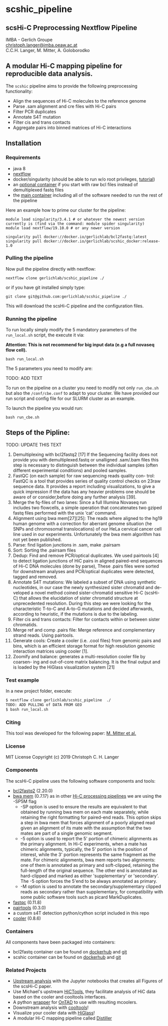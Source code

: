 # scshic_pipeline
## scsHi-C Preprocessing Nextflow Pipeline
IMBA - Gerlich Groupe <br>
christoph.langer@imba.oeaw.ac.at <br>
C.C.H. Langer, M. Mitter, A. Goloborodko

## A modular Hi-C mapping pipeline for reproducible data analysis.

The `scshic` pipeline aims to provide the following preprocessing functionality:

- Align the sequences of Hi-C molecules to the reference genome
- Parse .sam alignment and cre files with Hi-C pairs
- Filter PCR duplicates
- Annotate S4T mutation
- Filter cis and trans contacts
- Aggregate pairs into binned matrices of Hi-C interactions

## Installation

### Requirements

- java 8
- [nextflow](https://www.nextflow.io/)
- docker/singularity (should be able to run w/o root privileges, [tutorial](https://www.digitalocean.com/community/tutorials/how-to-install-and-use-docker-on-ubuntu-16-04))
- an [optional container](https://hub.docker.com/repository/docker/gerlichlab/bcl2fastq) if you start with raw bcl files instead of demultiplexed fastq files
- the [main container](https://hub.docker.com/repository/docker/gerlichlab/scshic_docker) including all of the software needed to run the rest of the pipeline  
  
Here an example how to prime our cluster for the pipeline:
```
module load singularity/3.4.1 # or whatever the newest version currently is (find via the command: module spider singularity)
module load nextflow/19.10.0 # or any newer version

singularity pull docker://docker.io/gerlichlab/bcl2fastq:latest
singularity pull docker://docker.io/gerlichlab/scshic_docker:release-1.0
``` 

### Pulling the pipeline
Now pull the pipeline directly with nextflow:

```
nextflow clone gerlichlab/scshic_pipeline ./
```

or if you have git installed simply type:

```
git clone git@github.com:gerlichlab/scshic_pipeline ./
```

This will download the scsHi-C pipeline and the configuration files.

### Running the pipeline
To run locally simply modify the 5 mandatory parameters of the `run_local.sh` script, the execute it via:

**Attention: This is not recommend for big input data (e.g a full novaseq flow cell).**
```
bash run_local.sh
```

The 5 parameters you need to modify are:

TODO: ADD TEXT



To run on the pipeline on a cluster you need to modify not only `run_cbe.sh` but also the `/conf/cbe.conf` to adapt to your cluster.
We have provided our run script and config file for our SLURM cluster as an example.

To launch the pipeline you would run: 
```
bash run_cbe.sh
```

## Steps of the Pipline:
TODO: UPDATE THIS TEXT
1. Demultiplexing with bcl2fastq2 [17] 
If the Sequencing facility does
not provide you with demultiplexed.fastq or unalligned .sam/.bam files
this step is necessary to distinguish between the individual samples (often
different experimental conditions) and pooled samples.
2. FastQC (on each sample) for raw sequencing reads quality con-
trol: FastQC is a tool that provides series of quality control checks on
23raw sequence data. It provides a report including visualizations, to give a
quick impression if the data has any heavier problems one should be aware
of or consider,before doing any further analysis [39].
3. Merge the fq-files of two lanes: Since a full Illumina Novaseq run
includes two flowcells, a simple operation that concatenates two gziped
fastq files performed with the unix ’cat’ command.
4. Alignment using bwa mem[27][25]: The reads where aligned to the
hg19 human genome with a correction for aberrant genome situation (he
SNPs and chromosomal translocations) of our HeLa cervical cancer cell
line used in our experiments. Unfortunately the bwa mem algorithm has
not yet been published.
5. Parse: find ligation junctions in .sam, make .pairsam
6. Sort: Sorting the .pairsam files
7. Dedup: Find and remove PCR/optical duplicates. We used pairtools [4]
to detect ligation junctions of HiC pairs in aligned paired-end sequences
of Hi-C DNA molecules (done by parse), These .pairs files were sorted for
downstream analyses and PCR/optical duplicates were detected, tagged
and removed.
8. Annotate S4T mutations: We labeled a subset of DNA using synthetic
nucleotides, in our case the newly synthesized sister chromatid and de-
veloped a novel method coined sister-chromatid sensitive Hi-C (scsHi-C)
that allows the elucidation of sister chromatid structure at unprecedented
resolution. During this step we were looking for the characteristic T-to-C
and A-to-G mutations and decided afterwards, according to heuristic, if
the mutations is due to the labeling.
9. Filter cis and trans contacts: Filter for contacts within or between
sister chromatids.
10. Merge ref and comp .pairs file: Merge reference and complementary
strand reads. Using pairtools.
11. Generate cools: Create a cooler (i.e. .cool files) from genomic pairs
and bins, which is an efficient storage format for high resolution genomic
interaction matrices using cooler [1].
12. Zoomify and balance: generates a multi-resolution cooler file by coarsen-
ing and out-of-core matrix balancing. It is the final output and is loaded
by the HiGlass visualization system [21]

### Test example

In a new project folder, execute:

```bash
$ nextflow clone gerlichlab/scshic_pipeline  ./
TODO: ADD PULLING of DATA FROM GEO
$ bash run_local.sh 
```
### Citing
This tool was developed for the following paper:
[M. Mitter et al.](https://doi.org/10.1101/2020.03.10.978148)


### License

MIT License
Copyright (c) 2019 Christoph C. H. Langer

### Components
The scsHi-C pipeline uses the following software components and tools:
- [bcl2fastq2](https://support.illumina.com/sequencing/sequencing_software/bcl2fastq-conversion-software.html) (2.20.0) 
- [bwa mem](http://bio-bwa.sourceforge.net/) (0.7.17) as in other [Hi-C processing pipelines](https://data.4dnucleome.org/help/analysis-and-visualization/hi_c-processing-pipeline) we are using the -SP5M flag
    - -SP option is used to ensure the results are equivalent to that obtained by running bwa mem on each mate separately,
while retaining the right formatting for paired-end reads. This option skips a step in bwa mem that forces 
alignment of a poorly aligned read given an alignment of its mate with the assumption 
that the two mates are part of a single genomic segment.
    - -5 option is used to report the 5' portion of chimeric alignments as the primary alignment. 
In Hi-C experiments, when a mate has chimeric alignments, typically, the 5' portion is the position of interest,
while the 3' portion represents the same fragment as the mate. 
For chimeric alignments, bwa mem reports two alignments:
one of them is annotated as primary and soft-clipped, retaining the full-length of the original sequence. 
The other end is annotated as hard-clipped and marked as either 'supplementary' or 'secondary'. The -5 option forces the 5'end to be always annotated as primary.
    - -M option is used to annotate the secondary/supplementary clipped reads as secondary rather than supplementary, 
for compatibility with some public software tools such as picard MarkDuplicates.
- [fastqc](https://www.bioinformatics.babraham.ac.uk/projects/fastqc/) (0.11.8)
- [pairtools](https://github.com/mirnylab/pairtools) (0.3.0)
- a custom s4T detection python/cython script included in this repo
- [cooler](https://github.com/mirnylab/cooler) (0.8.6)

### Containers
All components have been packaged into containers:
- bcl2fastq container can be found on [dockerhub](https://hub.docker.com/r/gerlichlab/bcl2fastq) and [git](https://github.com/cchlanger/bcl2fastq_docker)
- scshic container can be found on [dockerhub](https://hub.docker.com/r/gerlichlab/scshic_docker) and [git](https://github.com/gerlichlab/scshic_docker)

### Related Projects
- [Upstream analysis](https://github.com/gerlichlab/scshic_analysis) with the Jupyter notebooks that creates all Figures of the scsHi-C paper.
- Use Michael's upstream [HiCTools](https://github.com/gerlichlab/ngs), they facilitate analysis of HiC data based on the cooler and cooltools interfaces.
- A python [wrapper](https://github.com/cchlanger/cooler_ontad) for [OnTAD](https://github.com/anlin00007/OnTAD) to use with resulting mcoolers. 
- Downstream analysis with [cooltools](https://github.com/mirnylab/cooltools)!
- Visualize your cooler data with [HiGlass](http://higlass.io)!
- A modular Hi-C mapping pipeline called [Distiller](https://github.com/mirnylab/distiller-nf)

